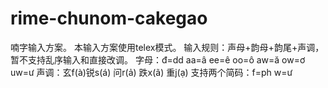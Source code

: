 # rime-chunom-cakegao
喃字输入方案。
本输入方案使用telex模式。
输入规则：声母+韵母+韵尾+声调，暂不支持乱序输入和直接改调。
字母：đ=dd aa=â ee=ê oo=ô aw=ă ow=ơ uw=ư
声调：玄f(à)锐s(á) 问r(ả) 跌x(ã) 重j(ạ)
支持两个简码：f=ph w=ư

